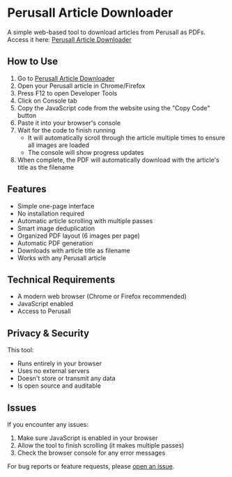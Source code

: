 # Perusall Article Downloader

A simple web-based tool to download articles from Perusall as PDFs. Access it here: [Perusall Article Downloader](https://lovejzzz.github.io/PerusallDownloader/)

## How to Use

1. Go to [Perusall Article Downloader](https://lovejzzz.github.io/PerusallDownloader/)
2. Open your Perusall article in Chrome/Firefox
3. Press F12 to open Developer Tools
4. Click on Console tab
5. Copy the JavaScript code from the website using the "Copy Code" button
6. Paste it into your browser's console
7. Wait for the code to finish running
   - It will automatically scroll through the article multiple times to ensure all images are loaded
   - The console will show progress updates
8. When complete, the PDF will automatically download with the article's title as the filename

## Features

- Simple one-page interface
- No installation required
- Automatic article scrolling with multiple passes
- Smart image deduplication
- Organized PDF layout (6 images per page)
- Automatic PDF generation
- Downloads with article title as filename
- Works with any Perusall article

## Technical Requirements

- A modern web browser (Chrome or Firefox recommended)
- JavaScript enabled
- Access to Perusall

## Privacy & Security

This tool:
- Runs entirely in your browser
- Uses no external servers
- Doesn't store or transmit any data
- Is open source and auditable

## Issues

If you encounter any issues:
1. Make sure JavaScript is enabled in your browser
2. Allow the tool to finish scrolling (it makes multiple passes)
3. Check the browser console for any error messages

For bug reports or feature requests, please [open an issue](https://github.com/lovejzzz/PerusallDownloader/issues).

